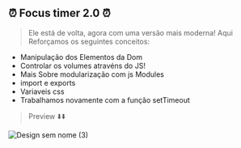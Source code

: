 ## ⏰ Focus timer 2.0 ⏰
> Ele está de volta, agora com uma versão mais moderna! Aqui Reforçamos os seguintes conceitos:
* Manipulação dos Elementos da Dom
* Controlar os volumes atravéns do JS!
* Mais Sobre modularização com js Modules
* import e exports
* Variaveis css
* Trabalhamos novamente com a função setTimeout




>  Preview ⬇️⬇️

![Design sem nome (3)](https://user-images.githubusercontent.com/107922389/180081199-3cec4c8a-4af8-4e46-82ad-9766a8cc18d6.gif)
